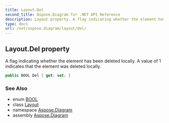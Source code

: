 ```yaml
---
title: Layout.Del
second_title: Aspose.Diagram for .NET API Reference
description: Layout property. A flag indicating whether the element has been deleted locally. A value of 1 indicates that the element was deleted locally
type: docs
url: /net/aspose.diagram/layout/del/
---
```

## Layout.Del property

A flag indicating whether the element has been deleted locally. A value of 1 indicates that the element was deleted locally.

```csharp
public BOOL Del { get; set; }
```

### See Also

* enum [BOOL](../../bool/)
* class [Layout](../)
* namespace [Aspose.Diagram](../../layout/)
* assembly [Aspose.Diagram](../../../)


